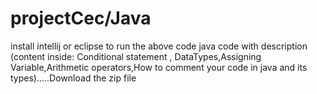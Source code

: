 # projectCec/Java
install intellij or eclipse to run the above code
java code with description (content inside: Conditional statement , DataTypes,Assigning Variable,Arithmetic operators,How to comment your code in java and its types).....Download the zip file
